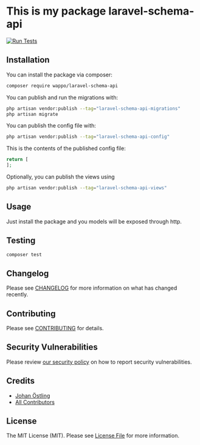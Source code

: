 # This is my package laravel-schema-api

[![Run Tests](https://github.com/wappoab/laravel-schema-api/actions/workflows/run-test.yml/badge.svg)](https://github.com/wappoab/laravel-schema-api/actions/workflows/run-test.yml)

## Installation

You can install the package via composer:

```bash
composer require wappo/laravel-schema-api
```

You can publish and run the migrations with:

```bash
php artisan vendor:publish --tag="laravel-schema-api-migrations"
php artisan migrate
```

You can publish the config file with:

```bash
php artisan vendor:publish --tag="laravel-schema-api-config"
```

This is the contents of the published config file:

```php
return [
];
```

Optionally, you can publish the views using

```bash
php artisan vendor:publish --tag="laravel-schema-api-views"
```

## Usage

Just install the package and you models will be exposed through http.

## Testing

```bash
composer test
```

## Changelog

Please see [CHANGELOG](CHANGELOG.md) for more information on what has changed recently.

## Contributing

Please see [CONTRIBUTING](CONTRIBUTING.md) for details.

## Security Vulnerabilities

Please review [our security policy](../../security/policy) on how to report security vulnerabilities.

## Credits

- [Johan Östling](https://github.com/kjostling)
- [All Contributors](../../contributors)

## License

The MIT License (MIT). Please see [License File](LICENSE.md) for more information.

